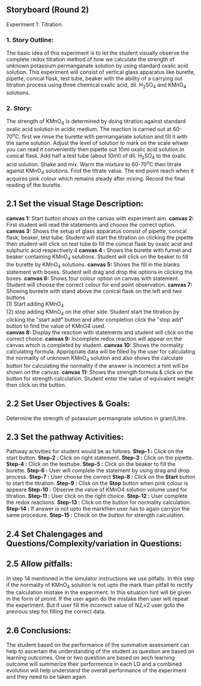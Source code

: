 ## Storyboard (Round 2)

Experiment 1: Titration.

### 1. Story Outline:

The basic idea of this experiment is to let the student visually observe the complete redox titration method of how we calculate the strength of unknown potassium permanganate solution by using standard oxalic acid solution. This experiment will consist of vertical glass apparatus like burette, pipette, conical flask, test tube, beaker with the ability of a carrying out titration process using three chemical oxalic acid, dil. H<sub>2</sub>SO<sub>4</sub> and KMnO<sub>4</sub> solutions. 
### 2. Story:

The strength of KMnO<sub>4</sub> is determined by doing titration against standard oxalic acid solution in acidic medium. The reaction is carried out at 60-70<sup>o</sup>C. first we rinse the burette with permanganate solution and fill it with the same solution. Adjust the level of solution to mark on the scale whwer you can read it conveniently then pipette out 10ml oxalic acid solution in conical flask. Add half a test tube (about 10ml) of dil. H<sub>2</sub>SO<sub>4</sub> to the oxalic acid solution. Shake and mix. Warm the mixture to 60-70<sup>o</sup>C then titrate against KMnO<sub>4</sub> solutions. Find the titrate value. The end point reach when it acquires pink colour which remains steady after mixing. Record the final reading of the burette.   

## 2.1 Set the visual Stage Description:

**canvas 1:**
Start button shows on the canvas with experiment aim.
**canvas 2:**
First student will read the statements and choose the correct option. 
**canvas 3:**
Shows the setup of glass apparatus consist of pipette, conical flask, beaker, test tube. Student will start the titration on clicking the pipette then student will click on test tube to fill the conical flask by oxalic acid and sulphuric acid respectively.4
**canvas 4 :**
 Shows the burette with funnel and beaker containing KMnO<sub>4</sub> solutions. Student will click on the beaker to fill the burette by  KMnO<sub>4</sub> solutions. 
**canvas 5:**
Shows the fill in the blanks statement with boxes. Student will drag and drop the options in clicking the boxes.
**canvas 6:**
Shows four colour option on canvas with statement. Student will choose the correct colour for end point observation.
**canvas 7:**
Showing bureete with stand above the conical flask on the left and two buttons<br>(1) Start adding  KMnO<sub>4</sub> <br>(2) stop adding  KMnO<sub>4</sub> on the other side. Student start the titration by clicking the "start add" button and after completion click the "stop add" button to find the value of KMnO<ub>4</sub> used.   
**canvas 8:**
Display the reaction with statements and student will click on the correct choice.
**canvas 9:**
Incomplete redox reaction will appear on the canvas which is completed by student.
**canvas 10:**
Shows the normality calculating formula. Appropriate data will be filled by the user for calculating the normality of unknown KMnO<sub>4</sub> solution and also shows the calculate button for calculating the normality if the answer is incorrect a hint will be shown on the canvas.
**canvas 11:**
Shows the strength formula & click on the button for strength calculation. Student enter the value of equivalent weight then click on the button.

## 2.2 Set User Objectives & Goals:
Determine the strength of potassium permangnate solution in gram/Litre.

## 2.3 Set the pathway Activities:
Pathway activities for student  would be as follows.
**Step-1 :** Click on the start button. 
**Step-2 :** Click on right statement.
**Step-3 :** Click on the pipette.
**Step-4 :** Click on the testtube.
**Step-5 :** Click on the beaker to fill the burette.
**Step-6 :** User will complete the statement by using drag and drop process.
**Step-7 :** User choose the correct 
**Step-8 :** Click on the **Start** button to start the titration.
**Step-9 :** Clisk on the **Stop** button when pink colour is appeare
**Step-10 :** Observe the value of KMnO<ub>4</sub> solution volume used for titration. 
**Step-11 :** User click on the right choice.
**Step-12 :** User complete the redox reactions.
**Step-13 :** Click on the button for normality calculation. 
**Step-14 :** If answer is not upto the markthen user has to again carryon the same procedure.
**Step-15 :** Check on the button for strength calculation.

## 2.4 Set Chalengages and Questions/Complexity/variation in Questions:

## 2.5 Allow pitfalls:
In step 14 mentioned in the simulator instructions we use pitfalls.
In this step if the normality of KMnO<sub>4</sub> solution is not upto the mark than pitfall to rectify the calculation mistake in the experiment. In this situation hint will be given in the form of promt. If the user again do the mistake then  user will repeat the experiment. But if user fill the incorrect value of N2,v2 user goto the previous step for filling the correct data.

## 2.6 Conclusions: 
The student based on the performance of the summative assessment can help to ascertain the understanding of the student as question are based on learning outcomes. One or two question are based on aech learning outcome will summerize their performence in each LO and a combined evolution will help understand the overall performance of the experiment and they need to be taken again. 

